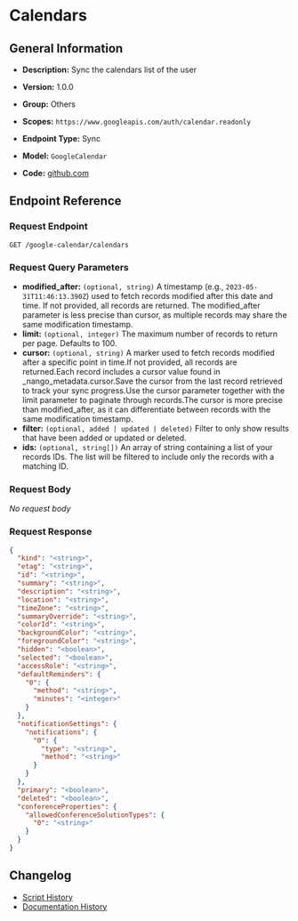 <!-- BEGIN GENERATED CONTENT -->
# Calendars

## General Information

- **Description:** Sync the calendars list of the user

- **Version:** 1.0.0
- **Group:** Others
- **Scopes:** `https://www.googleapis.com/auth/calendar.readonly`
- **Endpoint Type:** Sync
- **Model:** `GoogleCalendar`
- **Code:** [github.com](https://github.com/NangoHQ/integration-templates/tree/main/integrations/google-calendar/syncs/calendars.ts)


## Endpoint Reference

### Request Endpoint

`GET /google-calendar/calendars`

### Request Query Parameters

- **modified_after:** `(optional, string)` A timestamp (e.g., `2023-05-31T11:46:13.390Z`) used to fetch records modified after this date and time. If not provided, all records are returned. The modified_after parameter is less precise than cursor, as multiple records may share the same modification timestamp.
- **limit:** `(optional, integer)` The maximum number of records to return per page. Defaults to 100.
- **cursor:** `(optional, string)` A marker used to fetch records modified after a specific point in time.If not provided, all records are returned.Each record includes a cursor value found in _nango_metadata.cursor.Save the cursor from the last record retrieved to track your sync progress.Use the cursor parameter together with the limit parameter to paginate through records.The cursor is more precise than modified_after, as it can differentiate between records with the same modification timestamp.
- **filter:** `(optional, added | updated | deleted)` Filter to only show results that have been added or updated or deleted.
- **ids:** `(optional, string[])` An array of string containing a list of your records IDs. The list will be filtered to include only the records with a matching ID.

### Request Body

_No request body_

### Request Response

```json
{
  "kind": "<string>",
  "etag": "<string>",
  "id": "<string>",
  "summary": "<string>",
  "description": "<string>",
  "location": "<string>",
  "timeZone": "<string>",
  "summaryOverride": "<string>",
  "colorId": "<string>",
  "backgroundColor": "<string>",
  "foregroundColor": "<string>",
  "hidden": "<boolean>",
  "selected": "<boolean>",
  "accessRole": "<string>",
  "defaultReminders": {
    "0": {
      "method": "<string>",
      "minutes": "<integer>"
    }
  },
  "notificationSettings": {
    "notifications": {
      "0": {
        "type": "<string>",
        "method": "<string>"
      }
    }
  },
  "primary": "<boolean>",
  "deleted": "<boolean>",
  "conferenceProperties": {
    "allowedConferenceSolutionTypes": {
      "0": "<string>"
    }
  }
}
```

## Changelog

- [Script History](https://github.com/NangoHQ/integration-templates/commits/main/integrations/google-calendar/syncs/calendars.ts)
- [Documentation History](https://github.com/NangoHQ/integration-templates/commits/main/integrations/google-calendar/syncs/calendars.md)

<!-- END  GENERATED CONTENT -->

